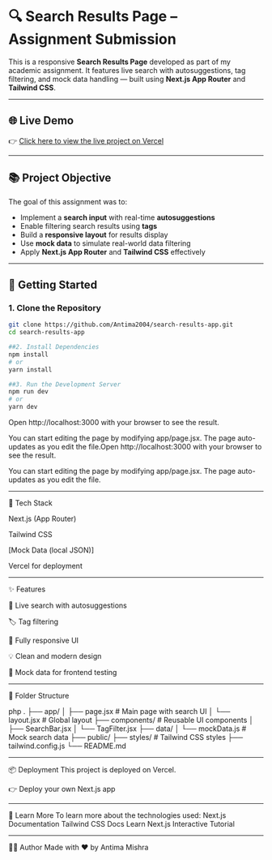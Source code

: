 # 🔍 Search Results Page – Assignment Submission

This is a responsive **Search Results Page** developed as part of my academic assignment. It features live search with autosuggestions, tag filtering, and mock data handling — built using **Next.js App Router** and **Tailwind CSS**.

---

## 🌐 Live Demo

👉 [Click here to view the live project on Vercel](https://vercel.com/antima2004s-projects/search-results-app)

---

## 📚 Project Objective

The goal of this assignment was to:

- Implement a **search input** with real-time **autosuggestions**
- Enable filtering search results using **tags**
- Build a **responsive layout** for results display
- Use **mock data** to simulate real-world data filtering
- Apply **Next.js App Router** and **Tailwind CSS** effectively

---

## 🚀 Getting Started

### 1. Clone the Repository

```bash
git clone https://github.com/Antima2004/search-results-app.git
cd search-results-app

##2. Install Dependencies
npm install
# or
yarn install

##3. Run the Development Server
npm run dev
# or
yarn dev

```

Open http://localhost:3000 with your browser to see the result.

You can start editing the page by modifying app/page.jsx. The page auto-updates as you edit the file.Open http://localhost:3000 with your browser to see the result.

You can start editing the page by modifying app/page.jsx. The page auto-updates as you edit the file.

---

🧩 Tech Stack

 Next.js (App Router)

 Tailwind CSS

 [Mock Data (local JSON)]

 Vercel for deployment

---

✨ Features

🔎 Live search with autosuggestions

🏷️ Tag filtering

📱 Fully responsive UI

💡 Clean and modern design

🧪 Mock data for frontend testing

---

📁 Folder Structure

php
.
├── app/
│   ├── page.jsx         # Main page with search UI
│   └── layout.jsx       # Global layout
├── components/          # Reusable UI components
│   ├── SearchBar.jsx
│   └── TagFilter.jsx
├── data/
│   └── mockData.js      # Mock search data
├── public/
├── styles/              # Tailwind CSS styles
├── tailwind.config.js
└── README.md

---

📦 Deployment
This project is deployed on Vercel.

👉 Deploy your own Next.js app

---

📖 Learn More
To learn more about the technologies used:
Next.js Documentation
Tailwind CSS Docs
Learn Next.js Interactive Tutorial

---

🙋‍♀️ Author
Made with ❤️ by Antima Mishra













